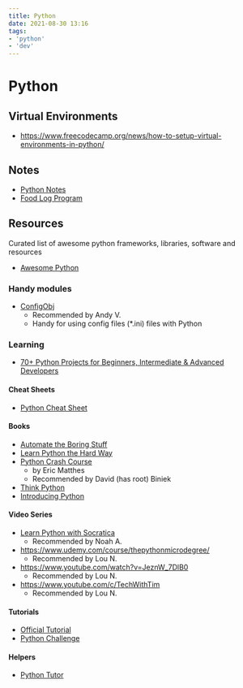 ```yaml
---
title: Python
date: 2021-08-30 13:16
tags:
- 'python'
- 'dev'
---
```


# Python

## Virtual Environments

* https://www.freecodecamp.org/news/how-to-setup-virtual-environments-in-python/

## Notes

* [Python Notes](20210910055625-python-notes.md)
* [Food Log Program](20211022061431-food-log-program.md)

## Resources

Curated list of awesome python frameworks, libraries, software and resources

* [Awesome Python](https://github.com/vinta/awesome-python)

### Handy modules

* [ConfigObj](https://configobj.readthedocs.io/en/latest/configobj.html)
  + Recommended by Andy V.
  + Handy for using config files (*.ini) files with Python

### Learning

* [70+ Python Projects for Beginners, Intermediate & Advanced Developers][1]

[1]: https://www.theinsaneapp.com/2021/06/list-of-python-projects-with-source-code-and-tutorials.html


#### Cheat Sheets

* [Python Cheat Sheet](https://www.pythoncheatsheet.org)

#### Books

* [Automate the Boring Stuff](https://automatetheboringstuff.com)
* [Learn Python the Hard Way](https://learncodethehardway.org/python/)
* [Python Crash Course](https://ehmatthes.github.io/pcc/)
  + by Eric Matthes
  + Recommended by David (has root) Biniek
* [Think Python](https://open.umn.edu/opentextbooks/textbooks/43)
* [Introducing Python](https://www.amazon.com/Introducing-Python-Modern-Computing-Packages/dp/1449359361)

#### Video Series

* [Learn Python with Socratica](https://youtu.be/bY6m6_IIN94)
  + Recommended by Noah A.
* https://www.udemy.com/course/thepythonmicrodegree/
  + Recommended by Lou N.
* https://www.youtube.com/watch?v=JeznW_7DlB0
  + Recommended by Lou N.
* https://www.youtube.com/c/TechWithTim
  + Recommended by Lou N.

#### Tutorials

* [Official Tutorial](https://docs.python.org/3/tutorial/index.html)
* [Python Challenge](http://www.pythonchallenge.com)

#### Helpers

* [Python Tutor](https://pythontutor.com)

